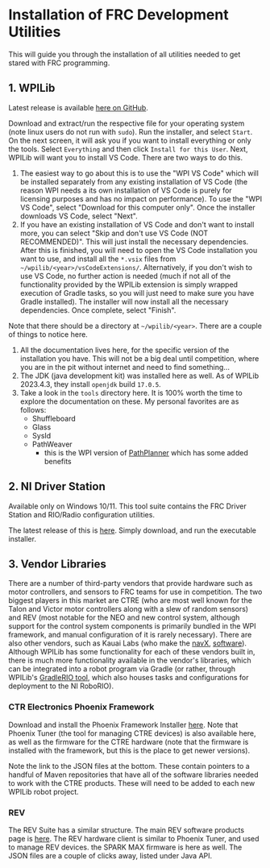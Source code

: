 # Installation of FRC Development Utilities

This will guide you through the installation of all utilities needed to get stared with FRC programming.

## 1. WPILib

Latest release is available [here on GitHub](https://github.com/wpilibsuite/allwpilib/releases/latest).

Download and extract/run the respective file for your operating system (note linux users do not run with `sudo`).
Run the installer, and select `Start`.
On the next screen, it will ask you if you want to install everything or only the tools. Select `Everything` and then click `Install for this User`.
Next, WPILib will want you to install VS Code. There are two ways to do this.
1. The easiest way to go about this is to use the "WPI VS Code" which will be installed separately from any existing installation of VS Code (the reason WPI needs a its own installation of VS Code is purely for licensing purposes and has no impact on performance). To use the "WPI VS Code", select "Download for this computer only". Once the installer downloads VS Code, select "Next".
2. If you have an existing installation of VS Code and don't want to install more, you can select "Skip and don't use VS Code (NOT RECOMMENDED)". This will just install the necessary dependencies. After this is finished, you will need to open the VS Code installation you want to use, and install all the `*.vsix` files from `~/wpilib/<year>/vsCodeExtensions/`. Alternatively, if you don't wish to use VS Code, no further action is needed (much if not all of the functionality provided by the WPILib extension is simply wrapped execution of Gradle tasks, so you will just need to make sure you have Gradle installed).
The installer will now install all the necessary dependencies. Once complete, select "Finish".

Note that there should be a directory at `~/wpilib/<year>`. There are a couple of things to notice here.
1. All the documentation lives here, for the specific version of the installation you have. This will not be a big deal until competition, where you are in the pit without internet and need to find something...
2. The JDK (java development kit) was installed here as well. As of WPILib 2023.4.3, they install `openjdk` build `17.0.5`.
3. Take a look in the `tools` directory here. It is 100% worth the time to explore the documentation on these. My personal favorites are as follows:
	- Shuffleboard
	-  Glass
	-  SysId
	-  PathWeaver 
		- this is the WPI version of [PathPlanner](https://github.com/mjansen4857/pathplanner) which has some added benefits

## 2. NI Driver Station

Available only on Windows 10/11.
This tool suite contains the FRC Driver Station and RIO/Radio configuration utilities.

The latest release of this is [here](https://www.ni.com/en-us/support/downloads/drivers/download.frc-game-tools.html#479842).
Simply download, and run the executable installer.

## 3. Vendor Libraries

There are a number of third-party vendors that provide hardware such as motor controllers, and sensors to FRC teams for use in competition. The two biggest players in this market are CTRE (who are most well known for the Talon and Victor motor controllers along with a slew of random sensors) and REV (most notable for the NEO and new control system, although support for the control system components is primarily bundled in the WPI framework, and manual configuration of it is rarely necessary). There are also other vendors, such as Kauai Labs (who make the [navX](https://www.andymark.com/products/navx2-mxp-robotics-navigation-sensor), [software](https://pdocs.kauailabs.com/navx-mxp/software/roborio-libraries/java/)). Although WPILib has some functionality for each of these vendors built in, there is much more functionality available in the vendor's libraries, which can be integrated into a robot program via Gradle (or rather, through WPILib's [GradleRIO tool](https://github.com/wpilibsuite/GradleRIO), which also houses tasks and configurations for deployment to the NI RoboRIO).

### CTR Electronics Phoenix Framework

Download and install the Phoenix Framework Installer [here](https://store.ctr-electronics.com/software/). Note that Phoenix Tuner (the tool for managing CTRE devices) is also available here, as well as the firmware for the CTRE hardware (note that the firmware is installed with the framework, but this is the place to get newer versions).

Note the link to the JSON files at the bottom. These contain pointers to a handful of Maven repositories that have all of the software libraries needed to work with the CTRE products. These will need to be added to each new WPILib robot project.

### REV

The REV Suite has a similar structure. The main REV software products page is [here](https://www.revrobotics.com/software/). The REV hardware client is similar to Phoenix Tuner, and used to manage REV devices. the SPARK MAX firmware is here as well. The JSON files are a couple of clicks away, listed under Java API.

